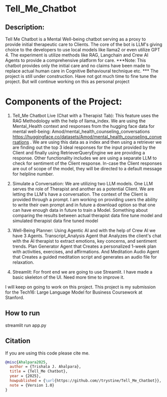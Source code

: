 # Tell_Me_Chatbot

## Description:
Tell Me Chatbot is a Mental Well-being chatbot serving as a proxy to provide initial therapeutic care to Clients. The core of the bot is LLM's giving choice to the developers to use local models like llama2 or even utilize GPT 4. The experiment is utilize methods like RAG, Langchain and Crew AI Agents to provide a comprehensive platform for care.
***Note: This chatbot provides only the initial care and no claims have been made to replace actual human care in Cognitive Behavioural technique etc.
*** The project is still under construction. Have not got much time to fine tune the project. But will continue working on this as personal project

# Components of the Project:

1. Tell_Me Chatbot Live (Chat with a Therapist Tab): This feature uses the RAG Methodology with the help of llama_index. We are using the Mental_Health context and responses from the hugging face data for mental well-being: Amod/mental_health_counseling_conversations https://huggingface.co/datasets/Amod/mental_health_counseling_conversations . We are using this data as a index and then using a retriever we are finding out the top 3 ideal responses for the input provided by the Client and finally using RetrieverQueryEngine we are providing a response. Other functionality includes we are using a separate LLM to check for sentiment of the Client response. In-case the Client responses are out of scope of the model, they will be directed to a default message for helpline number. 

2. Simulate a Conversation: We are utilizing two LLM models. One LLM serves the role of Therapist and another as a potential Client. We are letting the LLM's have a conversation. The context of the Client is provided through a prompt. I am working on providing users the ability to write their own prompt and in future a download option so that one can have enough data in future to train a Model. Something about comparing the results between actual therapist data fine tune model and simulated therapist data fine tuned model

3. Well-Being Planner: Using Agentic AI and with the help of Crew AI we have 3 Agents. Transcript_Analysis Agent that Analyzes the client's chat with the AI therapist to extract emotions, key concerns, and sentiment trends. Plan Generator Agent that Creates a personalized 1-week plan with activities, exercises, and affirmations. And Meditation Audio Agent that Creates a guided meditation script and generates an audio file for relaxation.

4. Streamlit: For front end we are going to use Streamlit. I have made a basic skeleton of the UI. Need more time to improve it.

I will keep on going to work on this project. This project is my submission for the Tech16: Large Language Model for Business Coursework at Stanford. 

## How to run
streamlit run app.py

## Citation
If you are using this code please cite me.

```bibtex
@misc{Ahalpara2025,
  author = {Trishala J. Ahalpara},
  title = {Tell_Me Chatbot},
  year = {2025},
  howpublished = {\url{https://github.com//trystine/Tell_Me_Chatbot}},
  note = {Version 1.0}
}
